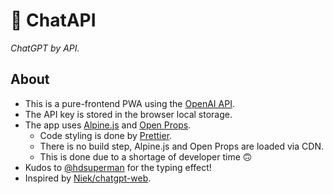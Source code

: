 # 💭 ChatAPI

*ChatGPT by API.*

## About

* This is a pure-frontend PWA using the [OpenAI API](https://platform.openai.com/docs/introduction).
* The API key is stored in the browser local storage.
* The app uses [Alpine.js](https://alpinejs.dev/) and [Open Props](https://open-props.style/).
  - Code styling is done by [Prettier](https://prettier.io/).
  - There is no build step, Alpine.js and Open Props are loaded via CDN.
  - This is done due to a shortage of developer time 🙃
* Kudos to [@hdsuperman](https://stackoverflow.com/a/75751803/11386095) for the typing effect!
* Inspired by [Niek/chatgpt-web](https://github.com/Niek/chatgpt-web).
